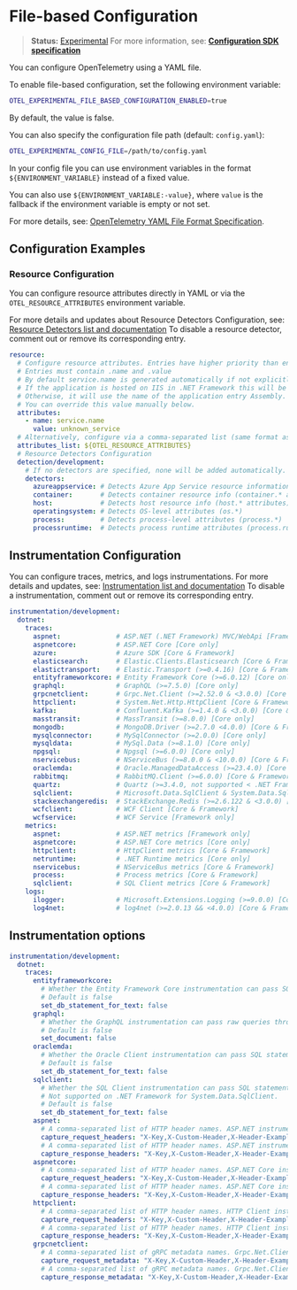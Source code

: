 # File-based Configuration

> **Status:** [Experimental](https://github.com/open-telemetry/opentelemetry-specification/blob/main/specification/versioning-and-stability.md)
> For more information, see:
> **[Configuration SDK specification](https://github.com/open-telemetry/opentelemetry-specification/blob/v1.49.0/specification/configuration/sdk.md)**  

You can configure OpenTelemetry using a YAML file.

To enable file-based configuration, set the following environment variable:

```bash
OTEL_EXPERIMENTAL_FILE_BASED_CONFIGURATION_ENABLED=true
```

By default, the value is false.

You can also specify the configuration file path (default: `config.yaml`):

```bash
OTEL_EXPERIMENTAL_CONFIG_FILE=/path/to/config.yaml
```

In your config file you can use environment variables in the format `${ENVIRONMENT_VARIABLE}`
instead of a fixed value.

You can also use `${ENVIRONMENT_VARIABLE:-value}`, where `value` is the fallback
if the environment variable is empty or not set.

For more details, see: [OpenTelemetry YAML File Format Specification](https://github.com/open-telemetry/opentelemetry-specification/blob/v1.49.0/specification/configuration/data-model.md#yaml-file-format).

## Configuration Examples

### Resource Configuration

You can configure resource attributes directly in YAML or via the
`OTEL_RESOURCE_ATTRIBUTES` environment variable.

For more details and updates about Resource Detectors Configuration, see:
[Resource Detectors list and documentation](config.md/#resource-detectors)
To disable a resource detector, comment out or remove its corresponding entry.

``` yaml
resource:
  # Configure resource attributes. Entries have higher priority than entries from .resource.attributes_list.
  # Entries must contain .name and .value
  # By default service.name is generated automatically if not explicitly configured.
  # If the application is hosted on IIS in .NET Framework this will be SiteName\VirtualPath (e.g., MySite\MyApp).
  # Otherwise, it will use the name of the application entry Assembly.
  # You can override this value manually below.
  attributes:
    - name: service.name
      value: unknown_service
  # Alternatively, configure via a comma-separated list (same format as OTEL_RESOURCE_ATTRIBUTES).
  attributes_list: ${OTEL_RESOURCE_ATTRIBUTES}
  # Resource Detectors Configuration
  detection/development:
    # If no detectors are specified, none will be added automatically.
    detectors:
      azureappservice: # Detects Azure App Service resource information
      container:       # Detects container resource info (container.* attributes) [Core only]
      host:            # Detects host resource info (host.* attributes)
      operatingsystem: # Detects OS-level attributes (os.*)
      process:         # Detects process-level attributes (process.*)
      processruntime:  # Detects process runtime attributes (process.runtime.*)
```  

## Instrumentation Configuration

You can configure traces, metrics, and logs instrumentations.
For more details and updates, see: [Instrumentation list and documentation](config.md#instrumentations)
To disable a instrumentation, comment out or remove its corresponding entry.

``` yaml
instrumentation/development:
  dotnet:
    traces:
      aspnet:              # ASP.NET (.NET Framework) MVC/WebApi [Framework only]
      aspnetcore:          # ASP.NET Core [Core only]
      azure:               # Azure SDK [Core & Framework]
      elasticsearch:       # Elastic.Clients.Elasticsearch [Core & Framework]
      elastictransport:    # Elastic.Transport (>=0.4.16) [Core & Framework]
      entityframeworkcore: # Entity Framework Core (>=6.0.12) [Core only]
      graphql:             # GraphQL (>=7.5.0) [Core only]
      grpcnetclient:       # Grpc.Net.Client (>=2.52.0 & <3.0.0) [Core & Framework]
      httpclient:          # System.Net.Http.HttpClient [Core & Framework]
      kafka:               # Confluent.Kafka (>=1.4.0 & <3.0.0) [Core & Framework]
      masstransit:         # MassTransit (>=8.0.0) [Core only]
      mongodb:             # MongoDB.Driver (>=2.7.0 <4.0.0) [Core & Framework]
      mysqlconnector:      # MySqlConnector (>=2.0.0) [Core only]
      mysqldata:           # MySql.Data (>=8.1.0) [Core only]
      npgsql:              # Npgsql (>=6.0.0) [Core only]
      nservicebus:         # NServiceBus (>=8.0.0 & <10.0.0) [Core & Framework]
      oraclemda:           # Oracle.ManagedDataAccess (>=23.4.0) [Core only]
      rabbitmq:            # RabbitMQ.Client (>=6.0.0) [Core & Framework]
      quartz:              # Quartz (>=3.4.0, not supported < .NET Framework 4.7.2)
      sqlclient:           # Microsoft.Data.SqlClient & System.Data.SqlClient [Core & Framework]
      stackexchangeredis:  # StackExchange.Redis (>=2.6.122 & <3.0.0) [Core only]
      wcfclient:           # WCF Client [Core & Framework]
      wcfservice:          # WCF Service [Framework only]
    metrics:
      aspnet:              # ASP.NET metrics [Framework only]
      aspnetcore:          # ASP.NET Core metrics [Core only]
      httpclient:          # HttpClient metrics [Core & Framework]
      netruntime:          # .NET Runtime metrics [Core only]
      nservicebus:         # NServiceBus metrics [Core & Framework]
      process:             # Process metrics [Core & Framework]
      sqlclient:           # SQL Client metrics [Core & Framework]
    logs:
      ilogger:             # Microsoft.Extensions.Logging (>=9.0.0) [Core & Framework]
      log4net:             # log4net (>=2.0.13 && <4.0.0) [Core & Framework]
```

## Instrumentation options

``` yaml
instrumentation/development:
  dotnet:
    traces:
      entityframeworkcore:
        # Whether the Entity Framework Core instrumentation can pass SQL statements through the db.statement attribute. Queries might contain sensitive information. If set to false, db.statement is recorded only for executing stored procedures.
        # Default is false
        set_db_statement_for_text: false
      graphql:
        # Whether the GraphQL instrumentation can pass raw queries through the graphql.document attribute. Queries might contain sensitive information.
        # Default is false
        set_document: false
      oraclemda: 
        # Whether the Oracle Client instrumentation can pass SQL statements through the db.statement attribute. Queries might contain sensitive information. If set to false, db.statement is recorded only for executing stored procedures.
        # Default is false
        set_db_statement_for_text: false
      sqlclient:
        # Whether the SQL Client instrumentation can pass SQL statements through the db.statement attribute. Queries might contain sensitive information. If set to false, db.statement is recorded only for executing stored procedures. 
        # Not supported on .NET Framework for System.Data.SqlClient.
        # Default is false
        set_db_statement_for_text: false
      aspnet:
        # A comma-separated list of HTTP header names. ASP.NET instrumentations will capture HTTP request header values for all configured header names.
        capture_request_headers: "X-Key,X-Custom-Header,X-Header-Example"
        # A comma-separated list of HTTP header names. ASP.NET instrumentations will capture HTTP response header values for all configured header names.
        capture_response_headers: "X-Key,X-Custom-Header,X-Header-Example"
      aspnetcore:
        # A comma-separated list of HTTP header names. ASP.NET Core instrumentations will capture HTTP request header values for all configured header names.
        capture_request_headers: "X-Key,X-Custom-Header,X-Header-Example"
        # A comma-separated list of HTTP header names. ASP.NET Core instrumentations will capture HTTP response header values for all configured header names.
        capture_response_headers: "X-Key,X-Custom-Header,X-Header-Example"
      httpclient:
        # A comma-separated list of HTTP header names. HTTP Client instrumentations will capture HTTP request header values for all configured header names.
        capture_request_headers: "X-Key,X-Custom-Header,X-Header-Example"
        # A comma-separated list of HTTP header names. HTTP Client instrumentations will capture HTTP response header values for all configured header names.
        capture_response_headers: "X-Key,X-Custom-Header,X-Header-Example"
      grpcnetclient:
        # A comma-separated list of gRPC metadata names. Grpc.Net.Client instrumentations will capture gRPC request metadata values for all configured metadata names.
        capture_request_metadata: "X-Key,X-Custom-Header,X-Header-Example"
        # A comma-separated list of gRPC metadata names. Grpc.Net.Client instrumentations will capture gRPC response metadata values for all configured metadata names.
        capture_response_metadata: "X-Key,X-Custom-Header,X-Header-Example"
```
